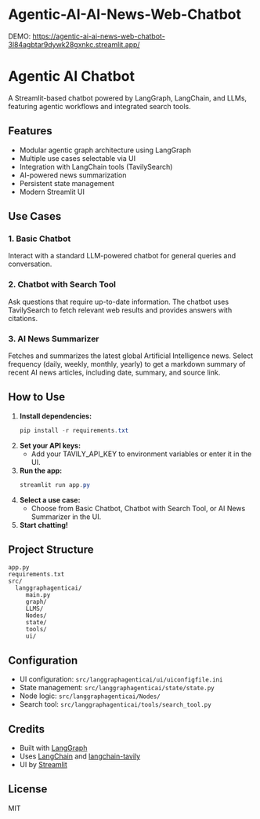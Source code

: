 # Agentic-AI-AI-News-Web-Chatbot

DEMO: https://agentic-ai-ai-news-web-chatbot-3l84agbtar9dywk28gxnkc.streamlit.app/ 

# Agentic AI Chatbot

A Streamlit-based chatbot powered by LangGraph, LangChain, and LLMs, featuring agentic workflows and integrated search tools.

## Features
- Modular agentic graph architecture using LangGraph
- Multiple use cases selectable via UI
- Integration with LangChain tools (TavilySearch)
- AI-powered news summarization
- Persistent state management
- Modern Streamlit UI

## Use Cases
### 1. Basic Chatbot
Interact with a standard LLM-powered chatbot for general queries and conversation.

### 2. Chatbot with Search Tool
Ask questions that require up-to-date information. The chatbot uses TavilySearch to fetch relevant web results and provides answers with citations.

### 3. AI News Summarizer
Fetches and summarizes the latest global Artificial Intelligence news. Select frequency (daily, weekly, monthly, yearly) to get a markdown summary of recent AI news articles, including date, summary, and source link.

## How to Use
1. **Install dependencies:**
	```powershell
	pip install -r requirements.txt
	```
2. **Set your API keys:**
	- Add your TAVILY_API_KEY to environment variables or enter it in the UI.
3. **Run the app:**
	```powershell
	streamlit run app.py
	```
4. **Select a use case:**
	- Choose from Basic Chatbot, Chatbot with Search Tool, or AI News Summarizer in the UI.
5. **Start chatting!**

## Project Structure
```
app.py
requirements.txt
src/
  langgraphagenticai/
	 main.py
	 graph/
	 LLMS/
	 Nodes/
	 state/
	 tools/
	 ui/
```

## Configuration
- UI configuration: `src/langgraphagenticai/ui/uiconfigfile.ini`
- State management: `src/langgraphagenticai/state/state.py`
- Node logic: `src/langgraphagenticai/Nodes/`
- Search tool: `src/langgraphagenticai/tools/search_tool.py`

## Credits
- Built with [LangGraph](https://github.com/langchain-ai/langgraph)
- Uses [LangChain](https://github.com/langchain-ai/langchain) and [langchain-tavily](https://github.com/langchain-ai/langchain-tavily)
- UI by [Streamlit](https://streamlit.io/)

## License
MIT
